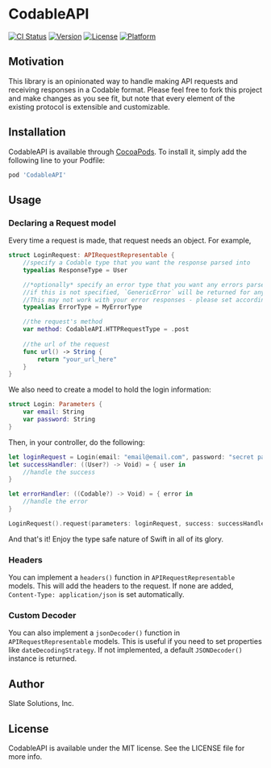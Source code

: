 # CodableAPI

[![CI Status](http://img.shields.io/travis/mcdappdev/CodableAPI.svg?style=flat)](https://travis-ci.org/mcdappdev/CodableAPI)
[![Version](https://img.shields.io/cocoapods/v/CodableAPI.svg?style=flat)](http://cocoapods.org/pods/CodableAPI)
[![License](https://img.shields.io/cocoapods/l/CodableAPI.svg?style=flat)](http://cocoapods.org/pods/CodableAPI)
[![Platform](https://img.shields.io/cocoapods/p/CodableAPI.svg?style=flat)](http://cocoapods.org/pods/CodableAPI)

## Motivation
This library is an opinionated way to handle making API requests and receiving responses in a Codable format. Please feel free to fork this project and make changes as you see fit, but note that every element of the existing protocol is extensible and customizable. 

## Installation

CodableAPI is available through [CocoaPods](http://cocoapods.org). To install
it, simply add the following line to your Podfile:

```ruby
pod 'CodableAPI'
```

## Usage

### Declaring a Request model 
Every time a request is made, that request needs an object. For example, 

```swift
struct LoginRequest: APIRequestRepresentable {
    //specify a Codable type that you want the response parsed into 
    typealias ResponseType = User

    //*optionally* specify an error type that you want any errors parsed into
    //if this is not specified, `GenericError` will be returned for any errors.
    //This may not work with your error responses - please set accordingly.
    typealias ErrorType = MyErrorType

    //the request's method
    var method: CodableAPI.HTTPRequestType = .post
    
    //the url of the request
    func url() -> String {
        return "your_url_here"
    }
}
```

We also need to create a model to hold the login information:

```swift
struct Login: Parameters {
    var email: String
    var password: String
}
```

Then, in your controller, do the following: 

```swift
let loginRequest = Login(email: "email@email.com", password: "secret password")
let successHandler: ((User?) -> Void) = { user in
    //handle the success
}

let errorHandler: ((Codable?) -> Void) = { error in
    //handle the error
}

LoginRequest().request(parameters: loginRequest, success: successHandler, error: errorHandler)
```

And that's it! Enjoy the type safe nature of Swift in all of its glory. 

### Headers
You can implement a `headers()` function in `APIRequestRepresentable` models. This will add the headers to the request. If none are added, `Content-Type: application/json` is set automatically.

### Custom Decoder
You can also implement a `jsonDecoder()` function in `APIRequestRepresentable` models. This is useful if you need to set properties like `dateDecodingStrategy`. If not implemented, a default `JSONDecoder()` instance is returned. 

## Author

Slate Solutions, Inc. 

## License

CodableAPI is available under the MIT license. See the LICENSE file for more info.
